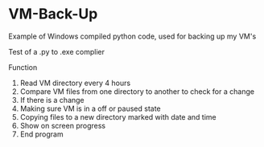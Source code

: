 # VM-Back-Up
Example of Windows compiled python code, used for backing up my VM's

Test of a .py to .exe complier

Function 
1. Read VM directory every 4 hours 
2. Compare VM files from one directory to another to check for a change
3. If there is a change 
  1. Making sure VM is in a off or paused state
  2. Copying files to a new directory marked with date and time
  3. Show on screen progress
4. End program
